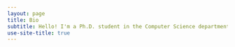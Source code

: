 ```yaml
---
layout: page
title: Bio
subtitle: Hello! I'm a Ph.D. student in the Computer Science department at NYU. I'm always looking for opportunities to collaborate and work in the field of Cyber Security with a special focus on Machine Learning. <br /><br />Please feel free to contact me.
use-site-title: true
---
```

